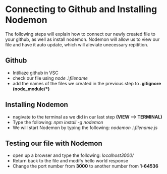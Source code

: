 # Connecting to Github and Installing Nodemon

The following steps will explain how to connect our newly created file to your github, as well as install nodemon.
Nodemon will allow us to view our file and have it auto update, which will aleviate unecessary repitition.

## Github
- Intiliaze github in VSC
- check our file using *node .\filename*
- add the names of the files we created in the previous step to **.gitignore (node_module/*)**
  
## Installing Nodemon
- nagivate to the terminal as we did in our last step **(VIEW --> TERMINAL)**
- Type the following: *npm install -g nodemon*
- We will start Nodemon by typing the following: *nodemon .\filename.js*

## Testing our file with Nodemon
- open up a browser and type the following: *localhost3000/*
- Return back to the file and modify hello world response 
- Change the port number from **3000** to another number from **1-64536**
